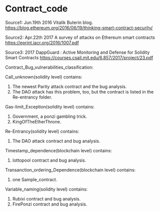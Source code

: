 # Contract_code

Source1: 
Jun.19th 2016 Vitalik Buterin blog.  https://blog.ethereum.org/2016/06/19/thinking-smart-contract-security/

Source2: 
Apr.22th 2017 A survey of attacks on Ethereum smart contracts https://eprint.iacr.org/2016/1007.pdf

Source3:
2017 DappGuard : Active Monitoring and Defense for Solidity Smart Contracts https://courses.csail.mit.edu/6.857/2017/project/23.pdf


Contract_Bug_vulnerabilities_classification: 

Call_unknown(solidity level) contains:
1. The newest Parity attack contract and the bug analysis.
2. The DAO attack has this problem, too, but the contract is listed in the Re-entrancy folder.

Gas-limit_Exception(solidity level) contains:
1. Government, a ponzi gambling trick.
2. KingOfTheEtherThrone.

Re-Entrancy(solidity level) contains:
1. The DAO attack contract and bug analysis.

Timestamp_dependence(blockchain level) contains:
1. lottopool contract and bug analysis.

Transanction_ordering_Dependence(blockchain level) contains:
1. one Sample_contract.

Variable_naming(solidity level) contains:
1. Rubixi contract and bug analysis.
2. FirePonzi contract and bug analysis.


